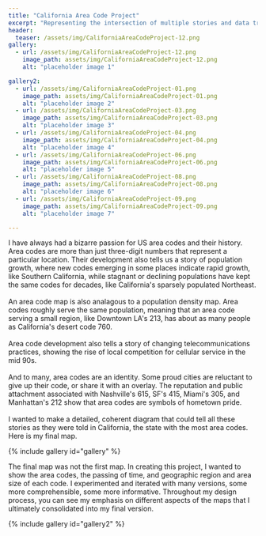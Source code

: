 ```yaml
---
title: "California Area Code Project"
excerpt: "Representing the intersection of multiple stories and data trends"
header:
  teaser: /assets/img/CaliforniaAreaCodeProject-12.png
gallery:
  - url: /assets/img/CaliforniaAreaCodeProject-12.png
    image_path: assets/img/CaliforniaAreaCodeProject-12.png
    alt: "placeholder image 1"

gallery2:
  - url: /assets/img/CaliforniaAreaCodeProject-01.png
    image_path: assets/img/CaliforniaAreaCodeProject-01.png
    alt: "placeholder image 2"
  - url: /assets/img/CaliforniaAreaCodeProject-03.png
    image_path: assets/img/CaliforniaAreaCodeProject-03.png
    alt: "placeholder image 3"
  - url: /assets/img/CaliforniaAreaCodeProject-04.png
    image_path: assets/img/CaliforniaAreaCodeProject-04.png
    alt: "placeholder image 4"
  - url: /assets/img/CaliforniaAreaCodeProject-06.png
    image_path: assets/img/CaliforniaAreaCodeProject-06.png
    alt: "placeholder image 5"
  - url: /assets/img/CaliforniaAreaCodeProject-08.png
    image_path: assets/img/CaliforniaAreaCodeProject-08.png
    alt: "placeholder image 6"
  - url: /assets/img/CaliforniaAreaCodeProject-09.png
    image_path: assets/img/CaliforniaAreaCodeProject-09.png
    alt: "placeholder image 7"

---
```


I have always had a bizarre passion for US area codes and their history. Area codes are more than just three-digit numbers that represent a particular location. Their development also tells us a story of population growth, where new codes emerging in some places indicate rapid growth, like Southern California, while stagnant or declining populations have kept the same codes for decades, like California's sparsely populated Northeast. 
<br>
<br>
An area code map is also analagous to a population density map. Area codes roughly serve the same population, meaning that an area code serving a small region, like Downtown LA's 213, has about as many people as California's desert code 760.
<br>
<br>
Area code development also tells a story of changing telecommunications practices, showing the rise of local competition for cellular service in the mid 90s. 
<br>
<br>
And to many, area codes are an identity. Some proud cities are reluctant to give up their code, or share it with an overlay. The reputation and public attachment associated with Nashville's 615, SF's 415, Miami's 305, and Manhattan's 212 show that area codes are symbols of hometown pride.
<br>
<br>
I wanted to make a detailed, coherent diagram that could tell all these stories as they were told in California, the state with the most area codes. Here is my final map.

{% include gallery id="gallery" %}

The final map was not the first map. In creating this project, I wanted to show the area codes, the passing of time, and geographic region and area size of each code. I experimented and iterated with many versions, some more comprehensible, some more informative. Throughout my design process, you can see my emphasis on different aspects of the maps that I ultimately consolidated into my final version.

{% include gallery id="gallery2" %}
